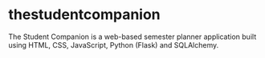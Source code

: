 # thestudentcompanion
The Student Companion is a web-based semester planner application built using HTML, CSS, JavaScript, Python (Flask) and SQLAlchemy.
